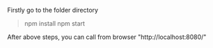 Firstly go to the folder directory
>npm install
>npm start

After above steps, you can call from browser "http://localhost:8080/"
